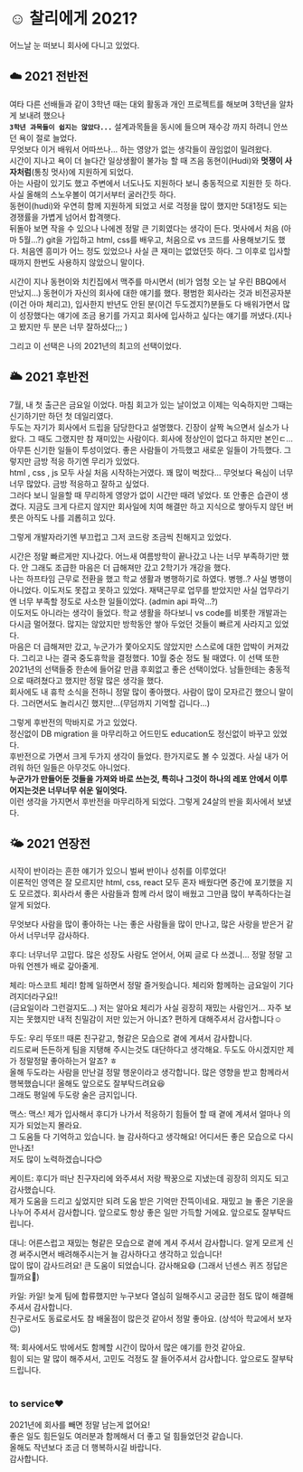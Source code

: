 # ☺️ 찰리에게 2021?

어느날 눈 떠보니 회사에 다니고 있었다.

## ☁️ 2021 전반전

여타 다른 선배들과 같이 3학년 때는 대외 활동과 개인 프로젝트를 해보며 3학년을 알차게 보내려 했으나 <br/> <b>`3학년 과목들이 쉽지는 않았다...`</b> 설계과목들을 동시에 들으며 재수강 까지 하려니 안쓰던 욕이 절로 늘었다. <br/> 무엇보다 이거 배워서 어따쓰나... 하는 영양가 없는 생각들이 끊임없이 밀려왔다.<br/> 시간이 지나고 욕이 더 늘다간 일상생활이 불가능 할 때 즈음 동현이(Hudi)와 <b>멋쟁이 사자처럼</b>(통칭 멋사)에 지원하게 되었다. <br/> 아는 사람이 있기도 했고 주변에서 너도나도 지원하다 보니 충동적으로 지원한 듯 하다. <br/> 사실 올해의 스노우볼이 여기서부터 굴러간듯 하다.<br/>
동현이(hudi)와 우연히 함께 지원하게 되었고 서로 걱정을 많이 했지만 5대1정도 되는 경쟁률을 가볍게 넘어서 합격햇다. <br/> 뒤돌아 보면 작을 수 있으나 나에겐 정말 큰 기회였다는 생각이 든다.
멋사에서 처음 (아마 5월...?) git을 가입하고 html, css를 배우고, 처음으로 vs 코드를 사용해보기도 했다. 처음엔 흥미가 어느 정도 있었으나 사실 큰 재미는 없었던듯 하다. 그 이후로 입사할 때까지 한번도 사용하지 않았으니 말이다.
<br/>

시간이 지나 동현이와 치킨집에서 맥주를 마시면서 (비가 엄청 오는 날 우린 BBQ에서 만났지...) 동현이가 자신의 회사에 대한 얘기를 했다. 평범한 회사라는 것과 비전공자분(이건 아마 체리고), 입사한지 반년도 안된 분(이건 두도겠지?)분들도 다 배워가면서 많이 성장했다는 얘기에 조금 용기를 가지고 회사에 입사하고 싶다는 얘기를 꺼냈다.(지나고 봤지만 두 분은 너무 잘하셨다;;; )

그리고 이 선택은 나의 2021년의 최고의 선택이었다.

## 🌥 2021 후반전

7월, 내 첫 출근은 금요일 이었다. 마침 회고가 있는 날이었고 이제는 익숙하지만 그때는 신기하기만 하던 첫 데일리였다.<br/>
두도는 자기가 회사에서 드립을 담당한다고 설명했다. 긴장이 살짝 녹으면서 실소가 나왔다. 그 때도 그랬지만 참 재미있는 사람이다. 회사에 정상인이 없다고 하지만 본인ㄷ... 아무튼 신기한 일들이 투성이었다. 좋은 사람들이 가득했고 새로운 일들이 가득했다. 그렇지만 금방 적응 하기엔 무리가 있었다.<br/> html , css , js 모두 사실 처음 시작하는거였다. 꽤 많이 벅찼다... 무엇보다 욕심이 너무너무 많았다. 금방 적응하고 잘하고 싶었다. <br/> 그러다 보니 일을할 때 무리하게 영양가 없이 시간만 때려 넣었다. 또 안좋은 습관이 생겼다. 지금도 크게 다르지 않지만 회사일에 치여 해결만 하고 지식으로 쌓아두지 않던 버릇은 아직도 나를 괴롭히고 있다. <br/>

그렇게 개발자라기엔 부끄럽고 그저 코드랑 조금씩 친해지고 있었다. <br/>

시간은 정말 빠르게만 지나갔다. 어느새 여름방학이 끝나갔고 나는 너무 부족하기만 했다. 안 그래도 조급한 마음은 더 급해져만 갔고 2학기가 개강을 했다. <br/>나는 하프타임 근무로 전환을 했고 학교 생활과 병행하기로 하였다. 병행..? 사실 병행이 아니었다. 이도저도 못잡고 못하고 있었다. 재택근무로 업무를 받았지만 사실 업무라기엔 너무 부족할 정도로 사소한 일들이었다. (admin api 파악...?) <br/> 이도저도 아니라는 생각이 들었다. 학교 생활을 하다보니 vs code를 비롯한 개발과는 다시금 멀어졌다. 많지는 않았지만 방학동안 쌓아 두었던 것들이 빠르게 사라지고 있었다.<br/> 마음은 더 급해져만 갔고, 누군가가 쫓아오지도 않았지만 스스로에 대한 압박이 커져갔다. 그리고 나는 결국 중도휴학을 결정했다. 10월 중순 정도 될 때였다.
이 선택 또한 2021년의 선택들중 한손에 들어갈 만큼 후회없고 좋은 선택이었다. 남들한테는 충동적으로 때려쳤다고 했지만 정말 많은 생각을 했다.<br/>
회사에도 내 휴학 소식을 전하니 정말 많이 좋아했다. 사람이 많이 모자르긴 했으니 말이다. 그러면서도 놀리시긴 했지만...(무덤까지 기억할 겁니다...)

그렇게 후반전의 막바지로 가고 있었다.<br/>
정신없이 DB migration 을 마무리하고 어드민도 education도 정신없이 바꾸고 있었다.<br/>
후반전으로 가면서 크게 두가지 생각이 들었다. 한가지로도 볼 수 있겠다. 사실 내가 어려워 하던 일들은 아무것도 아니었다.<br/>
<b>누군가가 만들어둔 것들을 가져와 바로 쓰는것, 특히나 그것이 하나의 레포 안에서 이루어지는것은 너무너무 쉬운 일이엇다.</b><br/> 이런 생각을 가지면서 후반전을 마무리하게 되었다. 그렇게 24살의 반을 회사에서 보냈다.

## 🌤 2021 연장전

시작이 반이라는 흔한 얘기가 있으니 벌써 반이나 성취를 이루었다!<br/> 이론적인 영역은 잘 모르지만 html, css, react 모두 혼자 배웠다면 중간에 포기했을 지도 모르겠다. 회사라서 좋은 사람들과 함께 라서 많이 배웠고 그만큼 많이 부족하다는걸 알게 되었다.

무엇보다 사람을 많이 좋아하는 나는 좋은 사람들을 많이 만나고, 많은 사랑을 받은거 같아서 너무너무 감사하다.<br/>

후디: 너무너무 고맙다. 많은 성장도 사람도 얻어서, 어찌 글로 다 쓰겠니... 정말 정말 고마워 언젠가 배로 갚아줄게.<br/>

체리: 마스코트 체리! 함께 일하면서 정말 즐거웟습니다. 체리와 함께하는 금요일이 기다려지더라구요!! <br/>(금요일이라 그런걸지도...) 저는 알아요 체리가 사실 굉장히 재밌는 사람인거... 자주 보지는 못했지만 내적 친밀감이 저만 있는거 아니죠? 편하게 대해주셔서 감사합니다☺️

두도: 우리 뚜또!! 때론 친구같고, 형같은 모습으로 곁에 계셔서 감사합니다.<br/> 리드로써 든든하게 팀을 지탱해 주시는것도 대단하다고 생각해요. 두도도 아시겠지만 제가 정말정말 좋아하는거 알죠? ㅎ <br/> 올해 두도라는 사람을 만난걸 정말 행운이라고 생각합니다. 많은 영향을 받고 함께라서 행복했습니다! 올해도 앞으로도 잘부탁드려요😆<br/> 그래도 평일에 두도랑 술은 금지입니다.


맥스: 맥스! 제가 입사해서 후디가 나가서 적응하기 힘들어 할 때 곁에 계셔서 얼마나 의지가 되었는지 몰라요.<br/> 그 도움들 다 기억하고 있습니다. 늘 감사하다고 생각해요! 어디서든 좋은 모습으로 다시 만나죠! <br/>저도 많이 노력하겠습니다😊

케이트: 후디가 떠난 친구자리에 와주셔서 저랑 짝꿍으로 지냈는데 굉장히 의지도 되고 감사했습니다.<br/> 제가 도움을 드리고 싶었지만 되려 도움 받은 기억만 잔뜩이네요. 재밌고 늘 좋은 기운을 나누어 주셔서 감사합니다. 앞으로도 항상 좋은 일만 가득할 거에요. 앞으로도 잘부탁드립니다.

대니: 어른스럽고 재밌는 형같은 모습으로 곁에 계셔 주셔서 감사합니다. 알게 모르게 신경 써주시면서 배려해주시는거 늘 감사하다고 생각하고 있습니다! <br/>많이 많이 감사드려요! 큰 도움이 되었습니다. 감사해요😄 (그래서 넌센스 퀴즈 정답은 뭘까요🧐)

카일: 카일! 늦게 팀에 합류했지만 누구보다 열심히 일해주시고 궁금한 점도 많이 해결해 주셔서 감사합니다.<br/>
친구로서도 동료로서도 참 배울점이 많은것 같아서 정말 좋아요. (상석아 학교에서 보자😉)

잭: 회사에서도 밖에서도 함께할 시간이 많아서 많은 얘기를 한것 같아요.<br/> 힘이 되는 말 많이 해주셔서, 고민도 걱정도 잘 들어주셔서 감사합니다. 앞으로도 잘부탁드립니다.<br/><br/>

### to service❤️ <br/>

2021년에 회사를 빼면 정말 남는게 없어요! <br/>
좋은 일도 힘든일도 여러분과 함께해서 더 좋고 덜 힘들었던것 같습니다.<br/>
올해도 작년보다 조금 더 행복하시길 바랍니다. <br/>
감사합니다.
